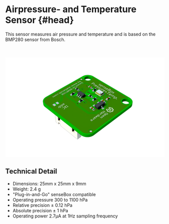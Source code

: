 # Airpressure- and Temperature Sensor {#head}
<div class="description">This sensor measures air pressure and temperature and is based on the BMP280 sensor from Bosch. </div>

<div class="line">
    <br>
    <br>
</div>

![Airpressure- and Temperature Sensor](../../pictures/bmp%20top.png)

## Technical Detail

* Dimensions: 25mm x 25mm x 9mm
* Weight: 2.4 g
* "Plug-in-and-Go" senseBox compatible
* Operating pressure 300 to 1100 hPa
* Relative precision ± 0.12 hPa
* Absolute precision ± 1 hPa
* Operating power 2.7μA at 1Hz sampling frequency

